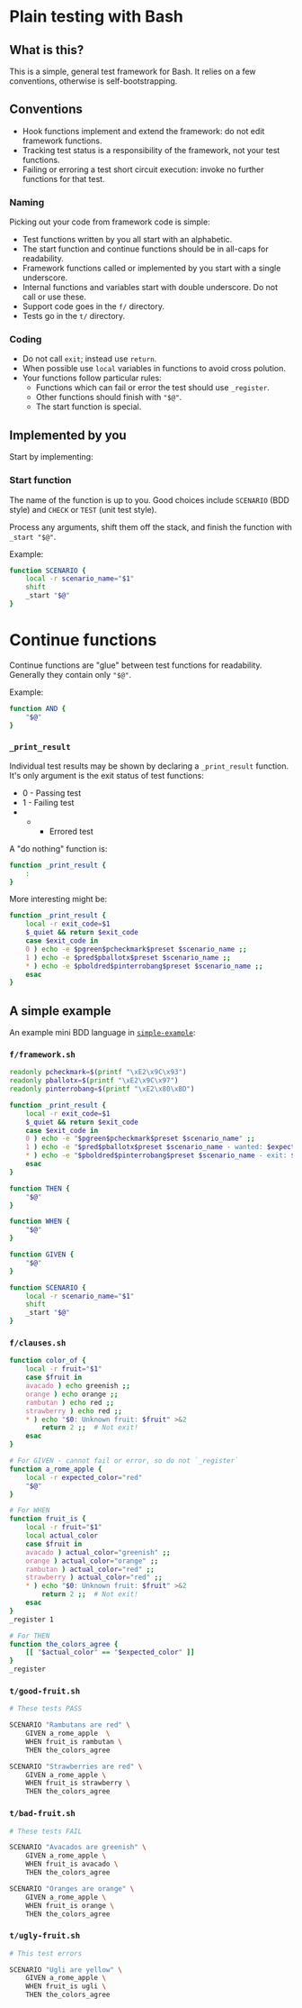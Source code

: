 # Plain testing with Bash

## What is this?

This is a simple, general test framework for Bash.  It relies on a few
conventions, otherwise is self-bootstrapping.

## Conventions

* Hook functions implement and extend the framework: do not edit framework
  functions.
* Tracking test status is a responsibility of the framework, not your test
  functions.
* Failing or erroring a test short circuit execution: invoke no further
  functions for that test.

### Naming

Picking out your code from framework code is simple:

* Test functions written by you all start with an alphabetic.
* The start function and continue functions should be in all-caps for
  readability.
* Framework functions called or implemented by you start with a single
  underscore.
* Internal functions and variables start with double underscore.  Do not call
  or use these.
* Support code goes in the `f/` directory.
* Tests go in the `t/` directory.

### Coding

* Do not call `exit`; instead use `return`.
* When possible use `local` variables in functions to avoid cross polution.
* Your functions follow particular rules:
  * Functions which can fail or error the test should use `_register`.
  * Other functions should finish with `"$@"`.
  * The start function is special.

## Implemented by you

Start by implementing:

### Start function

The name of the function is up to you.  Good choices include `SCENARIO` (BDD
style) and `CHECK` or `TEST` (unit test style).

Process any arguments, shift them off the stack, and finish the function with
`_start "$@"`.

Example:

```bash
function SCENARIO {
    local -r scenario_name="$1"
    shift
    _start "$@"
}
```

# Continue functions

Continue functions are "glue" between test functions for readability.
Generally they contain only `"$@"`.

Example:

```bash
function AND {
    "$@"
}
```

### `_print_result`

Individual test results may be shown by declaring a `_print_result` function.
It's only argument is the exit status of test functions:

* 0 - Passing test
* 1 - Failing test
* * - Errored test

A "do nothing" function is:

```bash
function _print_result {
    :
}
```

More interesting might be:

```bash
function _print_result {
    local -r exit_code=$1
    $_quiet && return $exit_code
    case $exit_code in
    0 ) echo -e $pgreen$pcheckmark$preset $scenario_name ;;
    1 ) echo -e $pred$pballotx$preset $scenario_name ;;
    * ) echo -e $pboldred$pinterrobang$preset $scenario_name ;;
    esac
}
```

## A simple example

An example mini BDD language in [`simple-example`](simple-example/):

### `f/framework.sh`

```bash
readonly pcheckmark=$(printf "\xE2\x9C\x93")
readonly pballotx=$(printf "\xE2\x9C\x97")
readonly pinterrobang=$(printf "\xE2\x80\xBD")

function _print_result {
    local -r exit_code=$1
    $_quiet && return $exit_code
    case $exit_code in
    0 ) echo -e "$pgreen$pcheckmark$preset $scenario_name" ;;
    1 ) echo -e "$pred$pballotx$preset $scenario_name - wanted: $expected_color, got $actual_color" ;;
    * ) echo -e "$pboldred$pinterrobang$preset $scenario_name - exit: $exit_code" ;;
    esac
}

function THEN {
    "$@"
}

function WHEN {
    "$@"
}

function GIVEN {
    "$@"
}

function SCENARIO {
    local -r scenario_name="$1"
    shift
    _start "$@"
}

```

### `f/clauses.sh`

```bash
function color_of {
    local -r fruit="$1"
    case $fruit in
    avacado ) echo greenish ;;
    orange ) echo orange ;;
    rambutan ) echo red ;;
    strawberry ) echo red ;;
    * ) echo "$0: Unknown fruit: $fruit" >&2
        return 2 ;;  # Not exit!
    esac
}

# For GIVEN - cannot fail or error, so do not `_register`
function a_rome_apple {
    local -r expected_color="red"
    "$@"
}

# For WHEN
function fruit_is {
    local -r fruit="$1"
    local actual_color
    case $fruit in
    avacado ) actual_color="greenish" ;;
    orange ) actual_color="orange" ;;
    rambutan ) actual_color="red" ;;
    strawberry ) actual_color="red" ;;
    * ) echo "$0: Unknown fruit: $fruit" >&2
        return 2 ;;  # Not exit!
    esac
}
_register 1

# For THEN
function the_colors_agree {
    [[ "$actual_color" == "$expected_color" ]]
}
_register
```

### `t/good-fruit.sh`

```bash
# These tests PASS

SCENARIO "Rambutans are red" \
    GIVEN a_rome_apple  \
    WHEN fruit_is rambutan \
    THEN the_colors_agree

SCENARIO "Strawberries are red" \
    GIVEN a_rome_apple \
    WHEN fruit_is strawberry \
    THEN the_colors_agree
```

### `t/bad-fruit.sh`

```bash
# These tests FAIL

SCENARIO "Avacados are greenish" \
    GIVEN a_rome_apple \
    WHEN fruit_is avacado \
    THEN the_colors_agree

SCENARIO "Oranges are orange" \
    GIVEN a_rome_apple \
    WHEN fruit_is orange \
    THEN the_colors_agree
```

### `t/ugly-fruit.sh`

```bash
# This test errors

SCENARIO "Ugli are yellow" \
    GIVEN a_rome_apple \
    WHEN fruit_is ugli \
    THEN the_colors_agree
```
